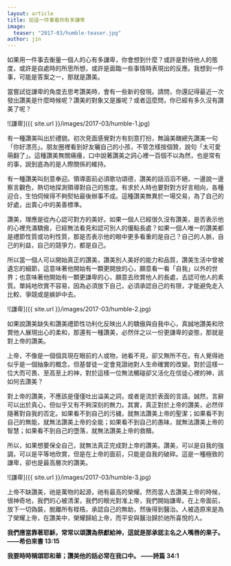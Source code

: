 ```yaml
---
layout: article
title: 從這一件事看你有多謙卑
image:
  teaser: "2017-03/humble-teaser.jpg"
author: jin
---
```

如果用一件事去衡量一個人的心有多謙卑，你會想到什麼？或許是對待他人的態度，或許是自處時的所思所想，或許是面臨一些事情時表現出的反應。我想到一件事，可能是答案之一，那就是讚美。

當嘗試從謙卑的角度去思考讚美時，會有一些新的發現。請問，你還記得最近一次發出讚美是什麼時候呢？讚美的對象又是誰呢？或者這麼問，你已經有多久沒有讚美了呢？

![謙卑]({{ site.url }}/images/2017-03/humble-1.jpg)

有一種讚美叫出於禮貌。初次見面感覺對方有刻意打扮，無論美醜總先讚美一句「你好漂亮」。朋友圈裡看到好友曬自己的小孩，不管怎樣按個贊，說句「太可愛萌翻了」。這種讚美無關痛癢，口中說著讚美之詞心裡一百個不以為然，也是常有的事，說到底為的是人際關係的維持。

有一種讚美叫刻意奉迎。領導面前必須歌功頌德，讚美的話滔滔不絕，一邊說一邊察言觀色，熱切地探測領導對自己的態度。有求於人時也要對對方好言相向，各種迎合，生怕伺候得不夠熨帖最後辦事不成。這種讚美無異於一場交易，為了自己的好處，出賣心中的美善標準。

讚美，理應是從內心認可對方的美好。如果一個人已經很久沒有讚美，是否表示他的心裡充滿驕傲，已經無法看見和認可別人的優點長處？如果一個人唯一的讚美都是禮節性質或功利性質，那是否表示他的眼中更多看重的是自己？自己的人脈，自己的利益，自己的競爭力，都是自己。

所以當一個人可以開始真正的讚美，讚美別人美好的能力和品質，讚美生活中曾被遺忘的細節，這意味著他開始有一顆更開放的心，願意看一看「自我」以外的世界；也意味著他開始有一顆更謙卑的心，願意去欣賞他人的長處，去認可他人的素質。單純地欣賞不容易，因為必須放下自己，必須承認自己的有限，才能避免走入比較、爭競或是嫉妒中去。

![謙卑]({{ site.url }}/images/2017-03/humble-2.jpg)

如果說讚美缺失和讚美禮節性功利化反映出人的驕傲與自我中心，真誠地讚美和欣賞他人展現出心的柔和，那還有一種讚美，必然伴之以一份更謙卑的姿態，那就是對上帝的讚美。

上帝，不像是一個個具現在眼前的人或物，祂看不見，卻又無所不在。有人覺得祂似乎是一個抽象的概念，但基督徒一定會見證祂對人生命確實的改變。對於這樣一位大而可畏、至高至上的神，對於這樣一位無法觸碰卻又活化在信徒心裡的神，該如何去讚美？

對上帝的讚美，不應該是僅僅吐出溢美之詞，或者是流於表面的言語。誠然，言辭可以出於真心，但似乎又有不夠深刻的無力。其實，真正對於上帝的讚美，必然伴隨著對自我的否定。如果看不到自己的污穢，就無法讚美上帝的聖潔；如果看不到自己的無能，就無法讚美上帝的全能；如果看不到自己的愚昧，就無法讚美上帝的智慧；如果看不到自己的墮落，就無法讚美上帝的救贖。

所以，如果想要保全自己，就無法真正完成對上帝的讚美。讚美，可以是自我的強調，可以是平等地欣賞，但是在上帝的面前，只能是自我的破碎。這是一種極致的謙卑，卻也是最高層次的讚美。

![謙卑]({{ site.url }}/images/2017-03/humble-3.jpg)

上帝不缺讚美，祂是萬物的起源，祂有最高的榮耀。然而當人去讚美上帝的時候，很神奇地，我們的心被清潔，我們的眼光對准上帝，我們開始謙卑。在上帝面前，放下一切偽裝，脫離所有桎梏，承認自己的無助，然後得到醫治。人被造原來是為了榮耀上帝，在讚美中，榮耀歸給上帝，而平安與醫治歸於祂所喜悅的人。

**我們應當靠著耶穌，常常以頌讚為祭獻給神，這就是那承認主名之人嘴唇的果子。 ——希伯來書 13:15**

**我要時時稱頌耶和華；讚美他的話必常在我口中。 ——詩篇 34:1**